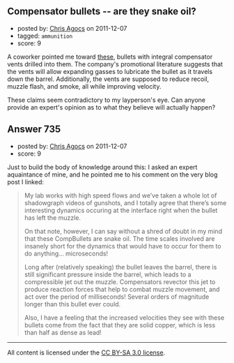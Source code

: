 ## Compensator bullets -- are they snake oil?

- posted by: [Chris Agocs](https://stackexchange.com/users/-1/12-chris-agocs) on 2011-12-07
- tagged: `ammunition`
- score: 9

<p>A coworker pointed me toward <a href="http://www.thefirearmblog.com/blog/2011/12/06/bullet-compensator-compbullet/">these</a>, bullets with integral compensator vents drilled into them. The company's promotional literature suggests that the vents will allow expanding gasses to lubricate the bullet as it travels down the barrel. Additionally, the vents are supposed to reduce recoil, muzzle flash, and smoke, all while improving velocity.</p>

<p>These claims seem contradictory to my layperson's eye. Can anyone provide an expert's opinion as to what they believe will actually happen?</p>



## Answer 735

- posted by: [Chris Agocs](https://stackexchange.com/users/-1/12-chris-agocs) on 2011-12-07
- score: 9

<p>Just to build the body of knowledge around this:
I asked an expert aquaintance of mine, and he pointed me to his comment on the very blog post I linked:</p>

<blockquote>
  <p>My lab works with high speed flows and we’ve taken a whole lot of
  shadowgraph videos of gunshots, and I totally agree that there’s some
  interesting dynamics occuring at the interface right when the bullet
  has left the muzzle.</p>
  
  <p>On that note, however, I can say without a shred of doubt in my mind
  that these CompBullets are snake oil. The time scales involved are
  insanely short for the dynamics that would have to occur for them to
  do anything… microseconds!</p>
  
  <p>Long after (relatively speaking) the bullet leaves the barrel, there
  is still significant pressure inside the barrel, which leads to a
  compressible jet out the muzzle. Compensators revector this jet to
  produce reaction forces that help to combat muzzle movement, and act
  over the period of milliseconds! Several orders of magnitude longer
  than this bullet ever could.</p>
  
  <p>Also, I have a feeling that the increased velocities they see with
  these bullets come from the fact that they are solid copper, which is
  less than half as dense as lead!</p>
</blockquote>




---

All content is licensed under the [CC BY-SA 3.0 license](https://creativecommons.org/licenses/by-sa/3.0/).

